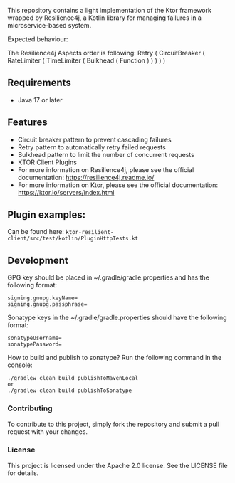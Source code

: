 This repository contains a light implementation of the Ktor framework wrapped by Resilience4j, a Kotlin library for managing failures in a microservice-based system.

Expected behaviour:

The Resilience4j Aspects order is following: Retry ( CircuitBreaker ( RateLimiter ( TimeLimiter ( Bulkhead ( Function ) ) ) ) )
## Requirements
- Java 17 or later

## Features
- Circuit breaker pattern to prevent cascading failures
- Retry pattern to automatically retry failed requests
- Bulkhead pattern to limit the number of concurrent requests
- KTOR Client Plugins
- For more information on Resilience4j, please see the official documentation: https://resilience4j.readme.io/
- For more information on Ktor, please see the official documentation: https://ktor.io/servers/index.html

## Plugin examples:
Can be found here: ```ktor-resilient-client/src/test/kotlin/PluginHttpTests.kt```

## Development
GPG key should be placed in ~/.gradle/gradle.properties and has the following format:
```
signing.gnupg.keyName=
signing.gnupg.passphrase=
```

Sonatype keys in the ~/.gradle/gradle.properties should have the following format:
```
sonatypeUsername=
sonatypePassword=
```

How to build and publish to sonatype?
Run the following command in the console:

```
./gradlew clean build publishToMavenLocal
or
./gradlew clean build publishToSonatype
```

### Contributing
To contribute to this project, simply fork the repository and submit a pull request with your changes.

### License
This project is licensed under the Apache 2.0 license. See the LICENSE file for details.